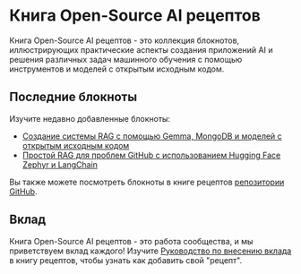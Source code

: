 # Книга Open-Source AI рецептов

Книга Open-Source AI рецептов - это коллекция блокнотов, иллюстрирующих практические аспекты создания 
приложений AI и решения различных задач машинного обучения с помощью инструментов и моделей с открытым исходным кодом.

## Последние блокноты

Изучите недавно добавленные блокноты:

- [Создание системы RAG с помощью Gemma, MongoDB и моделей с открытым исходным кодом](rag_with_hugging_face_gemma_mongodb)
- [Простой RAG для проблем GitHub с использованием Hugging Face Zephyr и LangChain](rag_zephyr_langchain)

Вы также можете посмотреть блокноты в книге рецептов [репозитории GitHub](https://github.com/huggingface/cookbook).

## Вклад

Книга Open-Source AI рецептов - это работа сообщества, и мы приветствуем вклад каждого!
Изучите [Руководство по внесению вклада](https://github.com/huggingface/cookbook/blob/main/README.md) в книгу рецептов, чтобы
узнать как добавить свой "рецепт".
